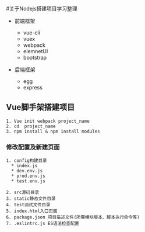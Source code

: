 #关于Nodejs搭建项目学习整理

* 前端框架
  - vue-cli
  - vuex
  - webpack
  - elemnetUI
  - bootstrap

* 后端框架
    - egg
    - express

## Vue脚手架搭建项目
    1. Vue init webpack project_name
    2. cd  project_name
    3. npm install & npm install modules

### 修改配置及新建页面
    1. config构建目录
      * index.js
      * dev.env.js
      * prod.env.js
      * test.env.js

    2. src源码目录
    3. static静态文件目录
    4. test测试文件目录
    5. index.html入口页面
    6. package.json 项目描述文件(所需模块版本、脚本执行命令等)
    7. .eslintrc.js ES语法检查配置
